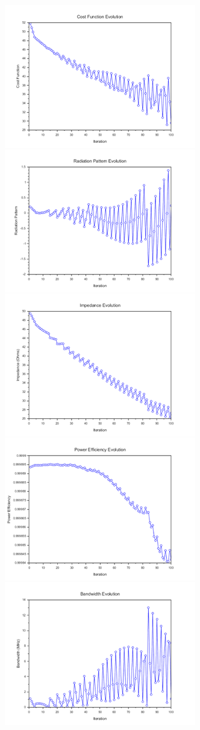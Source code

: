 ![](https://github.com/KMORaza/Antenna_Optimization_using_Gradient-Descent/blob/main/Antenna%20Optimization%20using%20Gradient%20Descent/plots/img1.png)
![](https://github.com/KMORaza/Antenna_Optimization_using_Gradient-Descent/blob/main/Antenna%20Optimization%20using%20Gradient%20Descent/plots/img2.png)
![](https://github.com/KMORaza/Antenna_Optimization_using_Gradient-Descent/blob/main/Antenna%20Optimization%20using%20Gradient%20Descent/plots/img3.png)
![](https://github.com/KMORaza/Antenna_Optimization_using_Gradient-Descent/blob/main/Antenna%20Optimization%20using%20Gradient%20Descent/plots/img4.png)
![](https://github.com/KMORaza/Antenna_Optimization_using_Gradient-Descent/blob/main/Antenna%20Optimization%20using%20Gradient%20Descent/plots/img5.png)
